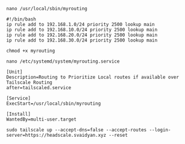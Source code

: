 ```nano /usr/local/sbin/myrouting```

```
#!/bin/bash
ip rule add to 192.168.1.0/24 priority 2500 lookup main
ip rule add to 192.168.10.0/24 priority 2500 lookup main
ip rule add to 192.168.20.0/24 priority 2500 lookup main
ip rule add to 192.168.30.0/24 priority 2500 lookup main
```

```chmod +x myrouting```

```nano /etc/systemd/system/myrouting.service```

```
[Unit]
Description=Routing to Prioritize Local routes if available over Tailscale Routing
after=tailscaled.service

[Service]
ExecStart=/usr/local/sbin/myrouting

[Install]
WantedBy=multi-user.target
```

```sudo tailscale up --accept-dns=false --accept-routes --login-server=https://headscale.svaidyan.xyz --reset```
